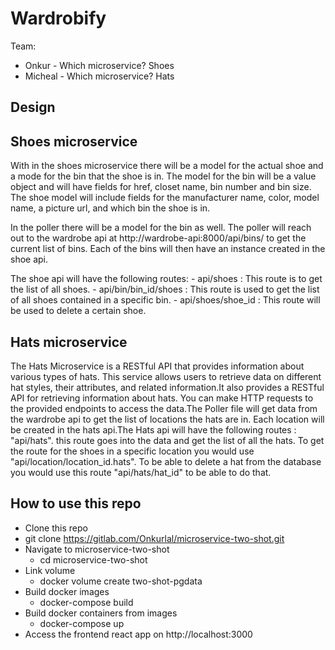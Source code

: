 # Wardrobify

Team:

- Onkur - Which microservice? Shoes
- Micheal - Which microservice? Hats

## Design

## Shoes microservice

With in the shoes microservice there will be a model for the actual shoe and a mode for the bin that the shoe is in. The model for the bin will be a value object and will have fields for href, closet name, bin number and bin size. The shoe model will include fields for the manufacturer name, color, model name, a picture url, and which bin the shoe is in.

In the poller there will be a model for the bin as well. The poller will reach out to the wardrobe api at http://wardrobe-api:8000/api/bins/ to get the current list of bins. Each of the bins will then have an instance created in the shoe api.

The shoe api will have the following routes: - api/shoes : This route is to get the list of all shoes. - api/bin/bin_id/shoes : This route is used to get the list of all shoes contained in a specific bin. - api/shoes/shoe_id : This route will be used to delete a certain shoe.

## Hats microservice


The Hats Microservice is a RESTful API that provides information about various types of hats. This service allows users to retrieve data on different hat styles, their attributes, and related information.It also provides a RESTful API for retrieving information about hats. You can make HTTP requests to the provided endpoints to access the data.The Poller file will get data from the wardrobe api to get the list of locations the hats are in. Each location will be created in the hats api.The Hats api will have the following routes : "api/hats". this route goes into the data and get the list of all the hats. To get the route for the shoes in a specific location you would use "api/location/location_id.hats". To be able to delete a hat from the database you would use this route "api/hats/hat_id" to be able to do that.

## How to use this repo

- Clone this repo
- git clone https://gitlab.com/Onkurlal/microservice-two-shot.git
- Navigate to microservice-two-shot
  - cd microservice-two-shot
- Link volume
  - docker volume create two-shot-pgdata
- Build docker images
  - docker-compose build
- Build docker containers from images
  - docker-compose up
- Access the frontend react app on http://localhost:3000
